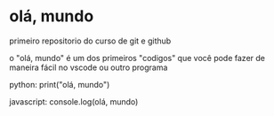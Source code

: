 # olá, mundo
primeiro repositorio do curso de git e github

o "olá, mundo" é um dos primeiros "codigos" que você pode fazer de maneira fácil no vscode ou outro programa

python:
      print("olá, mundo")

javascript:
      console.log(olá, mundo)